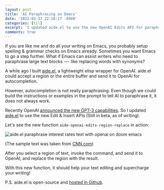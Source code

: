 ```yaml
---
layout: post
title: 'AI Paraphrasing on Emacs'
date: '2022-03-17 22:18:17 -0400'
categories: [til]
excerpt: 'I updated aide.el to use the new OpenAI Edits API for paraphrasing text, on Emacs!' 
comments: true
---
```


If you are like me and do all your writing on Emacs, you probably setup
spelling & grammar checks on Emacs already. Sometimes you want Emacs to
go a step further. What if Emacs can assist writers who need to
paraphrase large text blocks --- like replacing words with synonyms?

A while ago I built
[aide.el](https://emacstil.com/til/2021/12/30/aideel-updates/), a
lightweight elisp wrapper for OpenAI. aide.el could accept a region or
the entire buffer and send it to OpenAI for autocompletion.

However, autocompletion is not really paraphrasing. Even though we could
build the instructions or examples in the prompt to tell AI to
paraphrase it, it does not always work.

Recently OpenAI [announced the new GPT-3
capabilities](https://openai.com/blog/gpt-3-edit-insert/). So I updated
[aide.el](https://emacstil.com/til/2021/12/30/aideel-updates/) to use
the new Edit & Insert APIs (Still in beta, as of writing).

Let\'s see the new function `aide-openai-edits-region-replace` in
action:

![aide.el paraphrase interest rates text with openai on doom emacs](https://user-images.githubusercontent.com/2715151/158926373-0eca9317-7432-483a-9336-ddc39d68c220.gif)

(The sample text was taken from [CNN.com](https://www.cnn.com/2022/03/16/economy/fed-inflation-interest-rates/index.html))

After you select a region of text, invoke the command, and send it to
OpenAI, and replace the region with the result.

With this new function, it should help your text editing and
supercharge your writing!

P.S. aide.el is open-source and [hosted in Github](https://github.com/junjizhi/aide.el).
